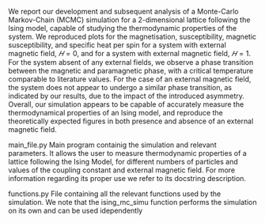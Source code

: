 We report our development and subsequent analysis of a Monte-Carlo Markov-Chain (MCMC) simulation for a 2-dimensional
lattice following the Ising model, capable of studying the thermodynamic properties of the system. We reproduced plots for the
magnetisation, susceptibility, magnetic susceptibility, and specific heat per spin for a system with external magnetic field, $𝐻 = 0$,
and for a system with external magnetic field, $𝐻 = 1$. For the system absent of any external fields, we observe a phase transition
between the magnetic and paramagnetic phase, with a critical temperature comparable to literature values. For the case of an
external magnetic field, the system does not appear to undergo a similar phase transition, as indicated by our results, due to the
impact of the introduced asymmetry. Overall, our simulation appears to be capable of accurately measure the thermodynamical
properties of an Ising model, and reproduce the theoretically expected figures in both presence and absence of an external
magnetic field.



main_file.py 	Main program containig the simulation and relevant parameters. It allows the user to measure
		          thermodynamic properties of a lattice following the Ising Model, for different numbers of
		          particles and values of the coupling constant and external magnetic field. For more information regarding
		          its proper use we refer to its docstring description.
              
              
functions.py	File containing all the relevant functions used by the simulation. We note that the
		          ising_mc_simu function performs the simulation on its own and can be used idependently

